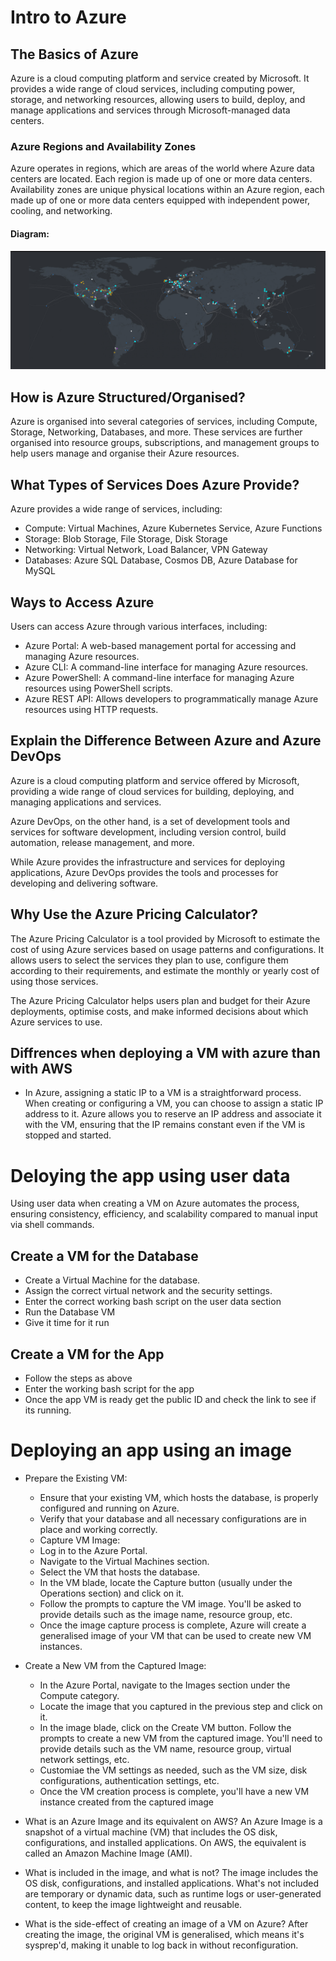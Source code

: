 # Intro to Azure

## The Basics of Azure

Azure is a cloud computing platform and service created by Microsoft. It provides a wide range of cloud services, including computing power, storage, and networking resources, allowing users to build, deploy, and manage applications and services through Microsoft-managed data centers.

### Azure Regions and Availability Zones

Azure operates in regions, which are areas of the world where Azure data centers are located. Each region is made up of one or more data centers. Availability zones are unique physical locations within an Azure region, each made up of one or more data centers equipped with independent power, cooling, and networking.

#### Diagram:
![regions](images/zones.png)




## How is Azure Structured/Organised?

Azure is organised into several categories of services, including Compute, Storage, Networking, Databases, and more. These services are further organised into resource groups, subscriptions, and management groups to help users manage and organise their Azure resources.

## What Types of Services Does Azure Provide?

Azure provides a wide range of services, including:

- Compute: Virtual Machines, Azure Kubernetes Service, Azure Functions
- Storage: Blob Storage, File Storage, Disk Storage
- Networking: Virtual Network, Load Balancer, VPN Gateway
- Databases: Azure SQL Database, Cosmos DB, Azure Database for MySQL


## Ways to Access Azure

Users can access Azure through various interfaces, including:

- Azure Portal: A web-based management portal for accessing and managing Azure resources.
- Azure CLI: A command-line interface for managing Azure resources.
- Azure PowerShell: A command-line interface for managing Azure resources using PowerShell scripts.
- Azure REST API: Allows developers to programmatically manage Azure resources using HTTP requests.

## Explain the Difference Between Azure and Azure DevOps

Azure is a cloud computing platform and service offered by Microsoft, providing a wide range of cloud services for building, deploying, and managing applications and services.

 Azure DevOps, on the other hand, is a set of development tools and services for software development, including version control, build automation, release management, and more. 
 
 While Azure provides the infrastructure and services for deploying applications, Azure DevOps provides the tools and processes for developing and delivering software.

## Why Use the Azure Pricing Calculator?

The Azure Pricing Calculator is a tool provided by Microsoft to estimate the cost of using Azure services based on usage patterns and configurations. It allows users to select the services they plan to use, configure them according to their requirements, and estimate the monthly or yearly cost of using those services.

 The Azure Pricing Calculator helps users plan and budget for their Azure deployments, optimise costs, and make informed decisions about which Azure services to use.

## Diffrences when deploying a VM with azure than with AWS
- In Azure, assigning a static IP to a VM is a straightforward process. When creating or configuring a VM, you can choose to assign a static IP address to it. Azure allows you to reserve an IP address and associate it with the VM, ensuring that the IP remains constant even if the VM is stopped and started.

# Deloying the app using user data
 Using user data when creating a VM on Azure automates the process, ensuring consistency, efficiency, and scalability compared to manual input via shell commands.


## Create a VM for the Database
 - Create a Virtual Machine for the database.
 - Assign the correct virtual network and the security settings.
 - Enter the correct working bash script on the user data section
 - Run the Database VM
 - Give it time for it run
## Create a VM for the App
- Follow the steps as above 
- Enter the working bash script for the app
- Once the app VM is ready get the public ID and check the link to see if its running.

# Deploying an app using an image 
- Prepare the Existing VM:
     -    Ensure that your existing VM, which hosts the database, is properly configured and running on Azure.
     -   Verify that your database and all necessary configurations are in place and working correctly.
     -    Capture VM Image:
     -    Log in to the Azure Portal.
     -   Navigate to the Virtual Machines section.
     -   Select the VM that hosts the database.
     -  In the VM blade, locate the Capture button (usually under the Operations section) and click on it.
     -   Follow the prompts to capture the VM image. You'll be asked to provide details such as the image name, resource group, etc.
     -   Once the image capture process is complete, Azure will create a generalised image of your VM that can be used to create new VM instances.
- Create a New VM from the Captured Image:
    -    In the Azure Portal, navigate to the Images section under the Compute category.
     -   Locate the image that you captured in the previous step and click on it.
     -   In the image blade, click on the Create VM button.
        Follow the prompts to create a new VM from the captured image. You'll need to provide details such as the VM name, resource group, virtual network settings, etc.
     -   Customiae the VM settings as needed, such as the VM size, disk configurations, authentication settings, etc.
     -   Once the VM creation process is complete, you'll have a new VM instance created from the captured image

- What is an Azure Image and its equivalent on AWS?
An Azure Image is a snapshot of a virtual machine (VM) that includes the OS disk, configurations, and installed applications. On AWS, the equivalent is called an Amazon Machine Image (AMI).

- What is included in the image, and what is not?
The image includes the OS disk, configurations, and installed applications. What's not included are temporary or dynamic data, such as runtime logs or user-generated content, to keep the image lightweight and reusable.

- What is the side-effect of creating an image of a VM on Azure?
After creating the image, the original VM is generalised, which means it's sysprep'd, making it unable to log back in without reconfiguration.
